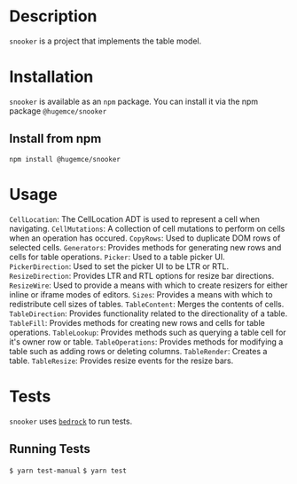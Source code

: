 # Description
`snooker` is a project that implements the table model.
# Installation
`snooker` is available as an `npm` package.  You can install it via the npm package `@hugemce/snooker`
## Install from npm
`npm install @hugemce/snooker`

# Usage
`CellLocation`: The CellLocation ADT is used to represent a cell when navigating.
`CellMutations`: A collection of cell mutations to perform on cells when an operation has occured.
`CopyRows`: Used to duplicate DOM rows of selected cells.
`Generators`: Provides methods for generating new rows and cells for table operations.
`Picker`: Used to a table picker UI.
`PickerDirection`: Used to set the picker UI to be LTR or RTL.
`ResizeDirection`: Provides LTR and RTL options for resize bar directions.
`ResizeWire`: Used to provide a means with which to create resizers for either inline or iframe modes of editors.
`Sizes`: Provides a means with which to redistribute cell sizes of tables.
`TableContent`: Merges the contents of cells.
`TableDirection`: Provides functionality related to the directionality of a table.
`TableFill`: Provides methods for creating new rows and cells for table operations.
`TableLookup`: Provides methods such as querying a table cell for it's owner row or table.
`TableOperations`: Provides methods for modifying a table such as adding rows or deleting columns.
`TableRender`: Creates a table.
`TableResize`: Provides resize events for the resize bars.
# Tests
`snooker` uses [`bedrock`](https://www.npmjs.com/package/@ephox/bedrock) to run tests.
## Running Tests
`$ yarn test-manual`
`$ yarn test`
